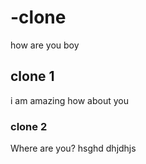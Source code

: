 # -clone
how are you boy
## clone 1
i am amazing how about you
### clone 2
Where are you?
hsghd dhjdhjs
